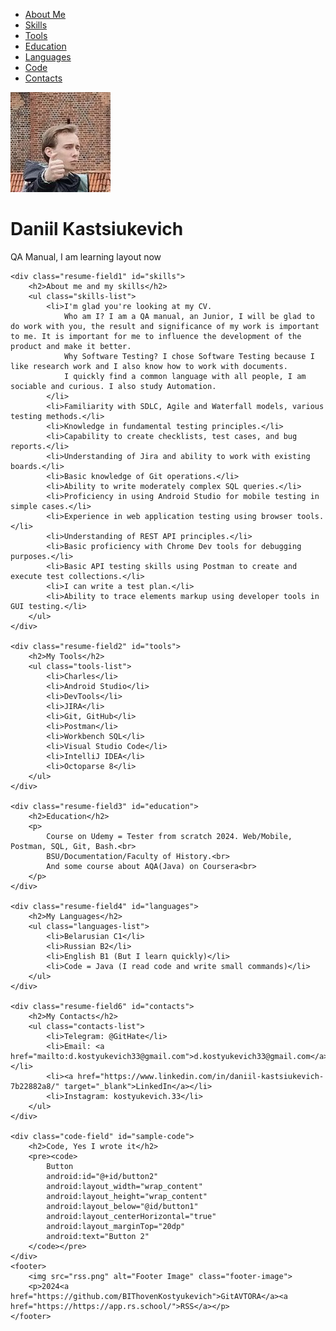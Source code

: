 
<html lang="en">
<head>
    <meta charset="UTF-8">
    <meta name="viewport" content="width=device-width, initial-scale=1.0">
    <title>CVDK</title>
    <link rel="stylesheet" href="styles.css">
</head>
<body>
    <nav>
        <ul>
            <li><a href="#about">About Me</a></li>
            <li><a href="#skills">Skills</a></li>
            <li><a href="#tools">Tools</a></li>
            <li><a href="#education">Education</a></li>
            <li><a href="#languages">Languages</a></li>
            <li><a href="#sample-code">Code</a></li>
            <li><a href="#contacts">Contacts</a></li>
        </ul>
    </nav>
    <div class="red-line"></div>
    <div class="vertical-line"></div>
    <img src="imgfotcv.png" alt="Profile Image" class="profile-image">
    <div class="resume-field" id="about">
        <h1>Daniil Kastsiukevich</h1>
        <p>QA Manual, I am learning layout now</p>
    </div>

    <div class="resume-field1" id="skills">
        <h2>About me and my skills</h2>
        <ul class="skills-list">
            <li>I'm glad you're looking at my CV.
                Who am I? I am a QA manual, an Junior, I will be glad to do work with you, the result and significance of my work is important to me. It is important for me to influence the development of the product and make it better.
                Why Software Testing? I chose Software Testing because I like research work and I also know how to work with documents.
                I quickly find a common language with all people, I am sociable and curious. I also study Automation.
            </li>
            <li>Familiarity with SDLC, Agile and Waterfall models, various testing methods.</li>
            <li>Knowledge in fundamental testing principles.</li>
            <li>Capability to create checklists, test cases, and bug reports.</li>
            <li>Understanding of Jira and ability to work with existing boards.</li>
            <li>Basic knowledge of Git operations.</li>
            <li>Ability to write moderately complex SQL queries.</li>
            <li>Proficiency in using Android Studio for mobile testing in simple cases.</li>
            <li>Experience in web application testing using browser tools.</li>
            <li>Understanding of REST API principles.</li>
            <li>Basic proficiency with Chrome Dev tools for debugging purposes.</li>
            <li>Basic API testing skills using Postman to create and execute test collections.</li>
            <li>I can write a test plan.</li>
            <li>Ability to trace elements markup using developer tools in GUI testing.</li>
        </ul>
    </div>

    <div class="resume-field2" id="tools">
        <h2>My Tools</h2>
        <ul class="tools-list">
            <li>Charles</li>
            <li>Android Studio</li>
            <li>DevTools</li>
            <li>JIRA</li>
            <li>Git, GitHub</li>
            <li>Postman</li>
            <li>Workbench SQL</li>
            <li>Visual Studio Code</li>
            <li>IntelliJ IDEA</li>
            <li>Octoparse 8</li>
        </ul>
    </div>

    <div class="resume-field3" id="education">
        <h2>Education</h2>
        <p>
            Course on Udemy = Tester from scratch 2024. Web/Mobile, Postman, SQL, Git, Bash.<br>
            BSU/Documentation/Faculty of History.<br>
            And some course about AQA(Java) on Coursera<br>
        </p>
    </div>

    <div class="resume-field4" id="languages">
        <h2>My Languages</h2>
        <ul class="languages-list">
            <li>Belarusian C1</li>
            <li>Russian B2</li>
            <li>English B1 (But I learn quickly)</li>
            <li>Code = Java (I read code and write small commands)</li>
        </ul>
    </div>
    
    <div class="resume-field6" id="contacts">
        <h2>My Contacts</h2>
        <ul class="contacts-list">
            <li>Telegram: @GitHate</li>
            <li>Email: <a href="mailto:d.kostyukevich33@gmail.com">d.kostyukevich33@gmail.com</a></li>
            <li><a href="https://www.linkedin.com/in/daniil-kastsiukevich-7b22882a8/" target="_blank">LinkedIn</a></li>
            <li>Instagram: kostyukevich.33</li>
        </ul>
    </div>

    <div class="code-field" id="sample-code">
        <h2>Code, Yes I wrote it</h2>
        <pre><code>
            Button
            android:id="@+id/button2"
            android:layout_width="wrap_content"
            android:layout_height="wrap_content"
            android:layout_below="@id/button1"
            android:layout_centerHorizontal="true"
            android:layout_marginTop="20dp"
            android:text="Button 2"
        </code></pre>
    </div>
    <footer>
        <img src="rss.png" alt="Footer Image" class="footer-image">
        <p>2024<a href="https://github.com/BIThovenKostyukevich">GitAVTORA</a><a href="https://https://app.rs.school/">RSS</a></p>
    </footer>
</body>
</html>
